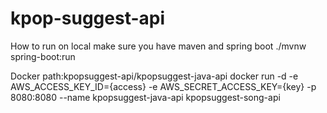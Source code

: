 # kpop-suggest-api

How to run on local make sure you have maven and spring boot
./mvnw spring-boot:run



Docker path:kpopsuggest-api/kpopsuggest-java-api
docker run -d -e AWS_ACCESS_KEY_ID={access} -e AWS_SECRET_ACCESS_KEY={key} -p 8080:8080 --name kpopsuggest-java-api kpopsuggest-song-api
 